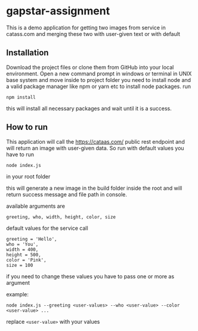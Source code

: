 # gapstar-assignment
This is a demo application for getting two images from service in catass.com and merging these two with user-given text or with default 

## Installation
Download the project files or clone them from GitHub into your local environment. Open a new command prompt in windows or terminal in UNIX base system and move inside to project folder
you need to install node and a valid package manager like npm or yarn etc to install node packages.
run
```
npm install
```
this will install all necessary packages and wait until it is a success.

## How to run
This application will call the https://cataas.com/ public rest endpoint and will return an image with user-given data. So run with default values you have to run 
```
node index.js 
```
in your root folder

this will generate a new image in the build folder inside the root and will return success message and file path in console.

available arguments are 
```
greeting, who, width, height, color, size
```

default values for the service call 
```
greeting = 'Hello', 
who = 'You',
width = 400,
height = 500,
color = 'Pink',
size = 100
```

if you need to change these values you have to pass one or more as argument 

example:
```
node index.js --greeting <user-values> --who <user-value> --color <user-value> ...
```
replace ```<user-value>``` with your values


